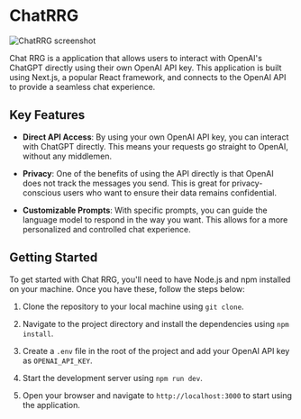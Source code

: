 # ChatRRG


![ChatRRG screenshot](https://res.cloudinary.com/dm7y3yvjp/image/upload/v1712272557/chatRRG-screenshot_dbpb2a.png)


Chat RRG is a application that allows users to interact with OpenAI's ChatGPT directly using their own OpenAI API key. This application is built using Next.js, a popular React framework, and connects to the OpenAI API to provide a seamless chat experience.

## Key Features

- **Direct API Access**: By using your own OpenAI API key, you can interact with ChatGPT directly. This means your requests go straight to OpenAI, without any middlemen.

- **Privacy**: One of the benefits of using the API directly is that OpenAI does not track the messages you send. This is great for privacy-conscious users who want to ensure their data remains confidential.

- **Customizable Prompts**: With specific prompts, you can guide the language model to respond in the way you want. This allows for a more personalized and controlled chat experience.

## Getting Started

To get started with Chat RRG, you'll need to have Node.js and npm installed on your machine. Once you have these, follow the steps below:

1. Clone the repository to your local machine using `git clone`.

2. Navigate to the project directory and install the dependencies using `npm install`.

3. Create a `.env` file in the root of the project and add your OpenAI API key as `OPENAI_API_KEY`.

4. Start the development server using `npm run dev`.

5. Open your browser and navigate to `http://localhost:3000` to start using the application.
